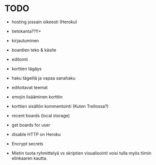 # TODO

- hosting jossain oikeesti (Heroku)
- tietokanta??!!+
- kirjautuminen
- boardien teko & käsite
- editointi
- korttien tägäys
- haku tägeillä ja vapaa sanahaku
- editoitavat teemat
- emojin lisääminen korttiin
- korttien sisällön kommentointi (Kuten Trellossa?)
- recent boards (local storage)
- get boards for user
- disable HTTP on Heroku
- Encrypt secrets

- Mietin tuota ryhmittelyä vs skriptien visualisointi voisi tulla myös tiimin elinkaaren kautta.
